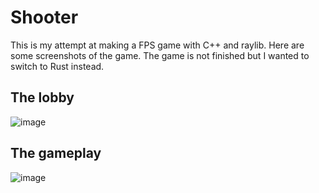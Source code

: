 # Shooter
This is my attempt at making a FPS game with C++ and raylib.
Here are some screenshots of the game.
The game is not finished but I wanted to switch to Rust instead.

## The lobby
![image](https://github.com/user-attachments/assets/072b1102-003a-4218-bb22-aa12cd63e6dd)

## The gameplay
![image](https://github.com/user-attachments/assets/a9363900-bc8e-4142-9b0e-e18c250cd7b1)

